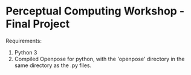 # Perceptual Computing Workshop - Final Project
Requirements:
1. Python 3
2. Compiled Openpose for python, with the 'openpose' directory in the same directory as the .py files.